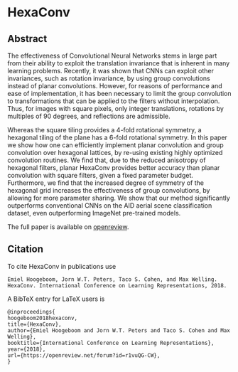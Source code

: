 # HexaConv

## Abstract
The effectiveness of Convolutional Neural Networks stems in large part from their ability to exploit the translation invariance that is inherent in many learning problems. Recently, it was shown that CNNs can exploit other invariances, such as rotation invariance, by using group convolutions instead of planar convolutions. However, for reasons of performance and ease of implementation, it has been necessary to limit the group convolution to transformations that can be applied to the filters without interpolation. Thus, for images with square pixels, only integer translations, rotations by multiples of 90 degrees, and reflections are admissible.

Whereas the square tiling provides a 4-fold rotational symmetry, a hexagonal tiling of the plane has a 6-fold rotational symmetry. In this paper we show how one can efficiently implement planar convolution and group convolution over hexagonal lattices, by re-using existing highly optimized convolution routines. We find that, due to the reduced anisotropy of hexagonal filters, planar HexaConv provides better accuracy than planar convolution with square filters, given a fixed parameter budget. Furthermore, we find that the increased degree of symmetry of the hexagonal grid increases the effectiveness of group convolutions, by allowing for more parameter sharing. We show that our method significantly outperforms conventional CNNs on the AID aerial scene classification dataset, even outperforming ImageNet pre-trained models.

The full paper is available on [openreview](https://openreview.net/forum?id=r1vuQG-CW).

## Citation
To cite HexaConv in publications use

    Emiel Hoogeboom, Jorn W.T. Peters, Taco S. Cohen, and Max Welling. HexaConv. International Conference on Learning Representations, 2018.

A BibTeX entry for LaTeX users is

```
@inproceedings{
hoogeboom2018hexaconv,
title={HexaConv},
author={Emiel Hoogeboom and Jorn W.T. Peters and Taco S. Cohen and Max Welling},
booktitle={International Conference on Learning Representations},
year={2018},
url={https://openreview.net/forum?id=r1vuQG-CW},
}
```

